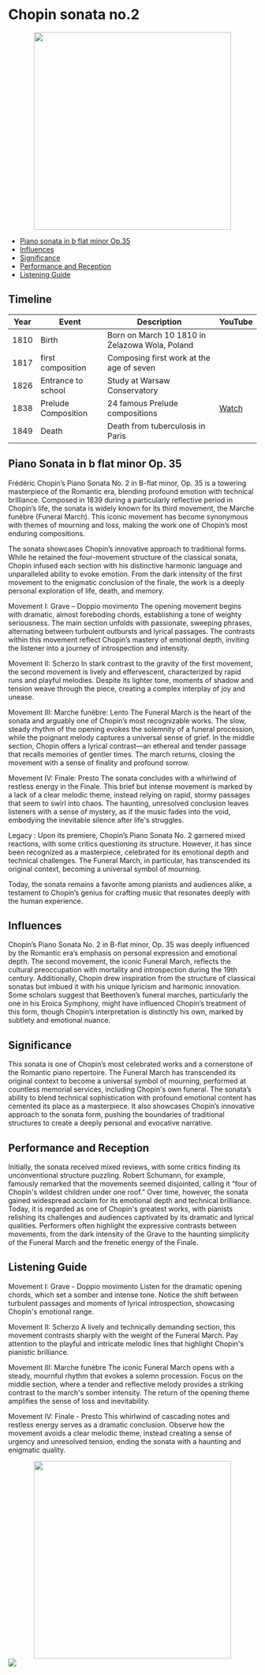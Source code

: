 # Chopin sonata no.2

<div align="center">
<img src="chopin.png" width="400" height="400">
</div>

- [Piano sonata in b flat minor Op.35](#piano-sonata-in-b-flat-minor-op-35)
- [Influences](#influences)
- [Significance](#significance)
- [Performance and Reception](#performance-and-reception)
- [Listening Guide](#listening-guide)

## Timeline

|Year|Event      |Description                                             |YouTube|
|----|-------------------|------------------------------------------------|-------|
|1810|Birth              |Born on March 10 1810 in Żelazowa Wola, Poland  |       |
|1817|first composition  |Composing first work at the age of seven        |       |
|1826|Entrance to school |Study at Warsaw Conservatory                    |       |
|1838|Prelude Composition|24 famous Prelude compositions                  |[Watch](https://www.youtube.com/watch?v=SqXYIteAfNs)       |
|1849|Death              |Death from tuberculosis in Paris                |       |

## Piano Sonata in b flat minor Op. 35 

Frédéric Chopin’s Piano Sonata No. 2 in B-flat minor, Op. 35 is a towering masterpiece of the Romantic era, blending profound emotion with technical brilliance. Composed in 1839 during a particularly reflective period in Chopin’s life, the sonata is widely known for its third movement, the Marche funèbre (Funeral March). This iconic movement has become synonymous with themes of mourning and loss, making the work one of Chopin’s most enduring compositions.

The sonata showcases Chopin’s innovative approach to traditional forms. While he retained the four-movement structure of the classical sonata, Chopin infused each section with his distinctive harmonic language and unparalleled ability to evoke emotion. From the dark intensity of the first movement to the enigmatic conclusion of the finale, the work is a deeply personal exploration of life, death, and memory.

Movement I: Grave – Doppio movimento
The opening movement begins with dramatic, almost foreboding chords, establishing a tone of weighty seriousness. The main section unfolds with passionate, sweeping phrases, alternating between turbulent outbursts and lyrical passages. The contrasts within this movement reflect Chopin’s mastery of emotional depth, inviting the listener into a journey of introspection and intensity.

Movement II: Scherzo
In stark contrast to the gravity of the first movement, the second movement is lively and effervescent, characterized by rapid runs and playful melodies. Despite its lighter tone, moments of shadow and tension weave through the piece, creating a complex interplay of joy and unease.

Movement III: Marche funèbre: Lento
The Funeral March is the heart of the sonata and arguably one of Chopin’s most recognizable works. The slow, steady rhythm of the opening evokes the solemnity of a funeral procession, while the poignant melody captures a universal sense of grief. In the middle section, Chopin offers a lyrical contrast—an ethereal and tender passage that recalls memories of gentler times. The march returns, closing the movement with a sense of finality and profound sorrow.

Movement IV: Finale: Presto
The sonata concludes with a whirlwind of restless energy in the Finale. This brief but intense movement is marked by a lack of a clear melodic theme, instead relying on rapid, stormy passages that seem to swirl into chaos. The haunting, unresolved conclusion leaves listeners with a sense of mystery, as if the music fades into the void, embodying the inevitable silence after life's struggles.

Legacy : 
Upon its premiere, Chopin’s Piano Sonata No. 2 garnered mixed reactions, with some critics questioning its structure. However, it has since been recognized as a masterpiece, celebrated for its emotional depth and technical challenges. The Funeral March, in particular, has transcended its original context, becoming a universal symbol of mourning.

Today, the sonata remains a favorite among pianists and audiences alike, a testament to Chopin’s genius for crafting music that resonates deeply with the human experience.

## Influences

Chopin’s Piano Sonata No. 2 in B-flat minor, Op. 35 was deeply influenced by the Romantic era’s emphasis on personal expression and emotional depth. The second movement, the iconic Funeral March, reflects the cultural preoccupation with mortality and introspection during the 19th century. Additionally, Chopin drew inspiration from the structure of classical sonatas but imbued it with his unique lyricism and harmonic innovation. Some scholars suggest that Beethoven’s funeral marches, particularly the one in his Eroica Symphony, might have influenced Chopin’s treatment of this form, though Chopin’s interpretation is distinctly his own, marked by subtlety and emotional nuance.

## Significance
This sonata is one of Chopin’s most celebrated works and a cornerstone of the Romantic piano repertoire. The Funeral March has transcended its original context to become a universal symbol of mourning, performed at countless memorial services, including Chopin's own funeral. The sonata’s ability to blend technical sophistication with profound emotional content has cemented its place as a masterpiece. It also showcases Chopin’s innovative approach to the sonata form, pushing the boundaries of traditional structures to create a deeply personal and evocative narrative.

## Performance and Reception
Initially, the sonata received mixed reviews, with some critics finding its unconventional structure puzzling. Robert Schumann, for example, famously remarked that the movements seemed disjointed, calling it “four of Chopin's wildest children under one roof.” Over time, however, the sonata gained widespread acclaim for its emotional depth and technical brilliance. Today, it is regarded as one of Chopin's greatest works, with pianists relishing its challenges and audiences captivated by its dramatic and lyrical qualities. Performers often highlight the expressive contrasts between movements, from the dark intensity of the Grave to the haunting simplicity of the Funeral March and the frenetic energy of the Finale.

## Listening Guide
Movement I: Grave - Doppio movimento
Listen for the dramatic opening chords, which set a somber and intense tone.
Notice the shift between turbulent passages and moments of lyrical introspection, showcasing Chopin's emotional range.

Movement II: Scherzo
A lively and technically demanding section, this movement contrasts sharply with the weight of the Funeral March.
Pay attention to the playful and intricate melodic lines that highlight Chopin's pianistic brilliance.

Movement III: Marche funèbre
The iconic Funeral March opens with a steady, mournful rhythm that evokes a solemn procession.
Focus on the middle section, where a tender and reflective melody provides a striking contrast to the march's somber intensity.
The return of the opening theme amplifies the sense of loss and inevitability.

Movement IV: Finale - Presto
This whirlwind of cascading notes and restless energy serves as a dramatic conclusion.
Observe how the movement avoids a clear melodic theme, instead creating a sense of urgency and unresolved tension, ending the sonata with a haunting and enigmatic quality.

<div align="center">
<img src="Chopin2.png" width="400" height="400">
</div>

<img src="chopin-sonata.png">